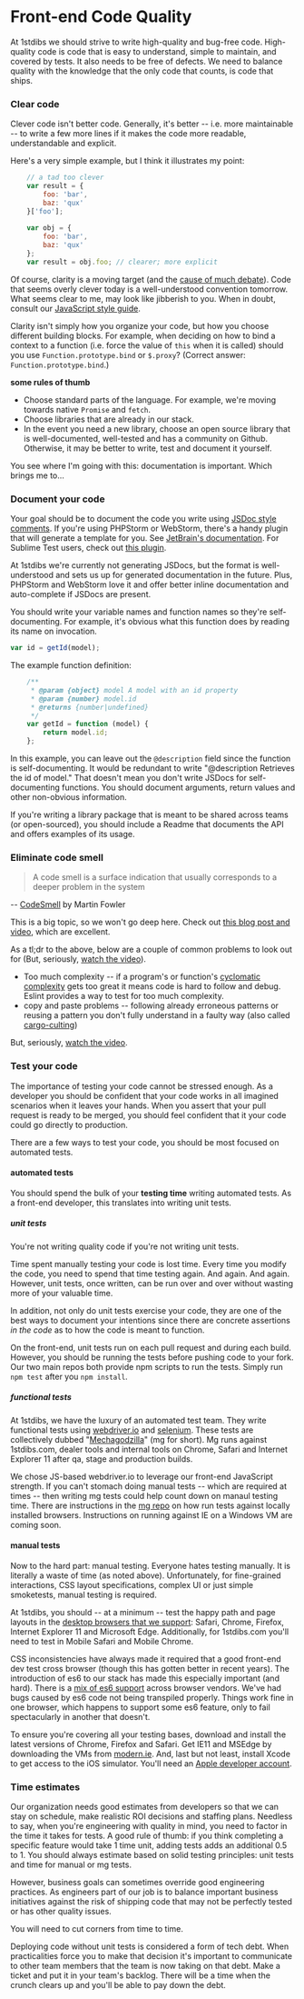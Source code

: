 # Front-end Code Quality

At 1stdibs we should strive to write high-quality and bug-free code. High-quality code is code that is easy to understand, simple to maintain, and covered by tests. It also needs to be free of defects. We need to balance quality with the knowledge that the only code that counts, is code that ships.

### Clear code
Clever code isn't better code. Generally, it's better -- i.e. more maintainable -- to write a few more lines if it makes the code more readable, understandable and explicit.

Here's a very simple example, but I think it illustrates my point:

```javascript
    // a tad too clever
    var result = {
        foo: 'bar',
        baz: 'qux'
    }['foo'];
    
    var obj = {
        foo: 'bar',
        baz: 'qux'
    };
    var result = obj.foo; // clearer; more explicit
```

Of course, clarity is a moving target (and the [cause of much debate](https://www.reddit.com/r/javascript/comments/1bl24h/explicit_vs_clever/)). Code that seems overly clever today is a well-understood convention tomorrow. What seems clear to me, may look like jibberish to you. When in doubt, consult our [JavaScript style guide](https://github.com/1stdibs/javascript).

Clarity isn't simply how you organize your code, but how you choose different building blocks. For example, when deciding on how to bind a context to a function (i.e. force the value of `this` when it is called) should you use `Function.prototype.bind` or `$.proxy`? (Correct answer: `Function.prototype.bind`.)

**some rules of thumb**

* Choose standard parts of the language. For example, we're moving towards native `Promise` and `fetch`. 
* Choose libraries that are already in our stack.
* In the event you need a new library, choose an open source library that is well-documented, well-tested and has a community on Github. Otherwise, it may be better to write, test and document it yourself.

You see where I'm going with this: documentation is important. Which brings me to...

### Document your code

Your goal should be to document the code you write using [JSDoc style comments](http://usejsdoc.org/about-getting-started.html). If you're using PHPStorm or WebStorm, there's a handy plugin that will generate a template for you. See [JetBrain's documentation](https://www.jetbrains.com/webstorm/help/creating-jsdoc-comments.html). For Sublime Test users, check out [this plugin](https://github.com/Warin/Sublime/tree/master/DocBlockr).

At 1stdibs we're currently not generating JSDocs, but the format is well-understood and sets us up for generated documentation in the future. Plus, PHPStorm and WebStorm love it and offer better inline documentation and auto-complete if JSDocs are present. 

You should write your variable names and function names so they're self-documenting. For example, it's obvious what this function does by reading its name on invocation. 

```javascript
var id = getId(model);
```

The example function definition:

```javascript
    /**
     * @param {object} model A model with an id property
     * @param {number} model.id
     * @returns {number|undefined}
     */
    var getId = function (model) {
        return model.id;
    };
```

In this example, you can leave out the `@description` field since the function is self-documenting. It would be redundant to write "@description Retrieves the id of model." That doesn't mean you don't write JSDocs for self-documenting functions. You should document arguments, return values and other non-obvious information. 

If you're writing a library package that is meant to be shared across teams (or open-sourced), you should include a Readme that documents the API and offers examples of its usage.


### Eliminate code smell

> A code smell is a surface indication that usually corresponds to a deeper problem in the system 
    
   -- [CodeSmell](http://martinfowler.com/bliki/CodeSmell.html) by Martin Fowler

This is a big topic, so we won't go deep here. Check out [this blog post and video](http://elijahmanor.com/javascript-smells/), which are excellent.
  
As a tl;dr to the above, below are a couple of common problems to look out for (But, seriously, [watch the video](https://youtu.be/JVlfj7mQZPo)). 

* Too much complexity -- if a program's or function's [cyclomatic complexity](http://dictionary.reference.com/browse/cyclomatic-complexity) gets too great it means code is hard to follow and debug. Eslint provides a way to test for too much complexity.
* copy and paste problems -- following already erroneous patterns or reusing a pattern you don't fully understand in a faulty way (also called [cargo-culting](https://en.wikipedia.org/wiki/Cargo_cult_programming))

But, seriously, [watch the video](https://youtu.be/JVlfj7mQZPo).

### Test your code

The importance of testing your code cannot be stressed enough. As a developer you should be confident that your code works in all imagined scenarios when it leaves your hands. When you assert that your pull request is ready to be merged, you should feel confident that it your code could go directly to production. 

There are a few ways to test your code, you should be most focused on automated tests.  

#### automated tests

You should spend the bulk of your **testing time** writing automated tests. As a front-end developer, this translates into writing unit tests.  

##### unit tests

You're not writing quality code if you're not writing unit tests.

Time spent manually testing your code is lost time. Every time you modify the code, you need to spend that time testing again. And again. And again. However, unit tests, once written, can be run over and over without wasting more of your valuable time. 

In addition, not only do unit tests exercise your code, they are one of the best ways to document your intentions since there are concrete assertions *in the code* as to how the code is meant to function. 

On the front-end, unit tests run on each pull request and during each build. However, you should be running the tests before pushing code to your fork. Our two main repos both provide npm scripts to run the tests. Simply run `npm test` after you `npm install`.

##### functional tests

At 1stdibs, we have the luxury of an automated test team. They write functional tests using [webdriver.io](http://webdriver.io/) and [selenium](http://www.seleniumhq.org/). These tests are collectively dubbed "[Mechagodzilla](https://github.com/1stdibs/mecha-godzilla)" (mg for short). Mg runs against 1stdibs.com, dealer tools and internal tools on Chrome, Safari and Internet Explorer 11 after qa, stage and production builds. 

We chose JS-based webdriver.io to leverage our front-end JavaScript strength. If you can't stomach doing manual tests -- which are required at times -- then  writing mg tests could help count down on manaul testing time. There are instructions in the [mg repo](https://github.com/1stdibs/mecha-godzilla) on how run tests against locally installed browsers. Instructions on running against IE on a Windows VM are coming soon.

#### manual tests

Now to the hard part: manual testing. Everyone hates testing manually. It is literally a waste of time (as noted above). Unfortunately, for fine-grained interactions, CSS layout specifications, complex UI or just simple smoketests, manual testing is required.
 
At 1stdibs, you should -- at a minimum -- test the happy path and page layouts in the [desktop browsers that we support](./browser-support.md): Safari, Chrome, Firefox, Internet Explorer 11 and Microsoft Edge. Additionally, for 1stdibs.com you'll need to test in Mobile Safari and Mobile Chrome.

CSS inconsistencies have always made it required that a good front-end dev test cross browser (though this has gotten better in recent years). The introduction of es6 to our stack has made this especially important (and hard). There is a [mix of es6 support](https://kangax.github.io/compat-table/es6/) across browser vendors. We've had bugs caused by es6 code not being transpiled properly. Things work fine in one browser, which happens to support some es6 feature, only to fail spectacularly in another that doesn't.

To ensure you're covering all your testing bases, download and install the latest versions of Chrome, Firefox and Safari. Get IE11 and MSEdge by downloading the VMs from [modern.ie](https://dev.modern.ie/tools/vms/mac/). And, last but not least, install Xcode to get access to the iOS simulator. You'll need an [Apple developer account](https://developer.apple.com/).

### Time estimates

Our organization needs good estimates from developers so that we can stay on schedule, make realistic ROI decisions and staffing plans. Needless to say, when you're engineering with quality in mind, you need to factor in the time it takes for tests. A good rule of thumb: if you think completing a specific feature would take 1 time unit, adding tests adds an additional 0.5 to 1. You should always estimate based on solid testing principles: unit tests and time for manual or mg tests. 

However, business goals can sometimes override good engineering practices. As engineers part of our job is to balance important business initiatives against the risk of shipping code that may not be perfectly tested or has other quality issues. 

You will need to cut corners from time to time. 

Deploying code without unit tests is considered a form of tech debt. When practicalities force you to make that decision it's important to communicate to other team members that the team is now taking on that debt. Make a ticket and put it in your team's backlog. There will be a time when the crunch clears up and you'll be able to pay down the debt.
